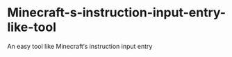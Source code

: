 # Minecraft-s-instruction-input-entry-like-tool
An easy tool like Minecraft‘s instruction input entry
